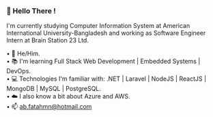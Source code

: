 ### 👋 Hello There !
  
I'm currently studying Computer Information System at American International University-Bangladesh and working as Software Engineer Intern at Brain Station 23 Ltd.

• 👨 He/Him.</br>
• 📚 I'm learning Full Stack Web Development | Embedded Systems | DevOps.</br>
• 💻 Technologies I'm familiar with: .NET | Laravel | NodeJS | ReactJS | MongoDB | MySQL | PostgreSQL.</br>
• ☁️ I also know a bit about Azure and AWS.</br>
• 📫 ab.fatahmn@hotmail.com

